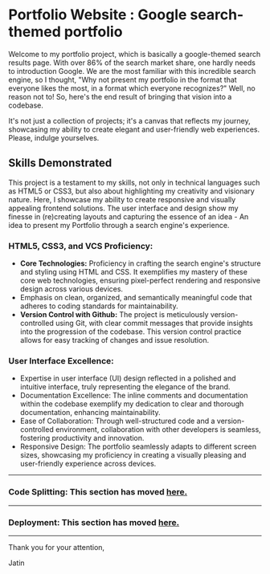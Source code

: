 # Portfolio Website : Google search-themed portfolio
Welcome to my portfolio project, which is basically a google-themed search results page. With over 86% of the search market share, one hardly needs to introduction Google. We are the most familiar with this incredible search engine, so I thought, "Why not present my portfolio in the format that everyone likes the most, in a format which everyone recognizes?" Well, no reason not to! So, here's the end result of bringing that vision into a codebase. 

It's not just a collection of projects; it's a canvas that reflects my journey, showcasing my ability to create elegant and user-friendly web experiences. Please, indulge yourselves.

## Skills Demonstrated
This project is a testament to my skills, not only in technical languages such as HTML5 or CSS3, but also about highlighting my creativity and visionary nature. Here, I showcase my ability to create responsive and visually appealing frontend solutions. The user interface and design show my finesse in (re)creating layouts and capturing the essence of an idea - An idea to present my Portfolio through a search engine's experience.

### HTML5, CSS3, and VCS Proficiency:
  * __Core Technologies:__ Proficiency in crafting the search engine's structure and styling using HTML and CSS. It exemplifies my mastery of these core web technologies, ensuring pixel-perfect rendering and responsive design across various devices.
  * Emphasis on clean, organized, and semantically meaningful code that adheres to coding standards for maintainability.
  * __Version Control with Github:__ The project is meticulously version-controlled using Git, with clear commit messages that provide insights into the progression of the codebase. This version control practice allows for easy tracking of changes and issue resolution.

### User Interface Excellence:
  * Expertise in user interface (UI) design reflected in a polished and intuitive interface, truly representing the elegance of the brand.
  * Documentation Excellence: The inline comments and documentation within the codebase exemplify my dedication to clear and thorough documentation, enhancing maintainability.
  * Ease of Collaboration: Through well-structured code and a version-controlled environment, collaboration with other developers is seamless, fostering productivity and innovation.
  * Responsive Design: The portfolio seamlessly adapts to different screen sizes, showcasing my proficiency in creating a visually pleasing and user-friendly experience across devices.
---
### Code Splitting: This section has moved [here.](https://facebook.github.io/create-react-app/docs/code-splitting)
---
### Deployment: This section has moved [here.](https://create-react-app.dev/docs/deployment/)
---
Thank you for your attention,

Jatin
